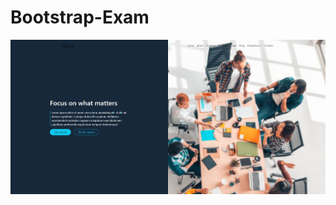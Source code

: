 # Bootstrap-Exam

<img src="https://github.com/BRajendra10/Bootstrap-Exam/blob/f4d2b620fc3c14b0e5f4d8b6e637cc40983117ac/Bootstrap-exam-image.png">
